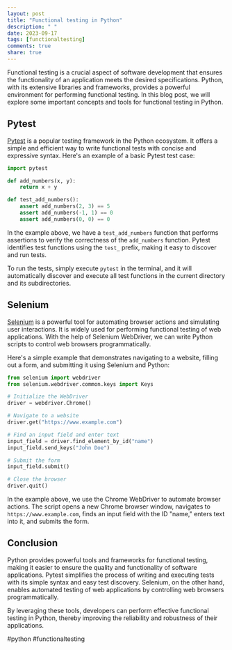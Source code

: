 ```yaml
---
layout: post
title: "Functional testing in Python"
description: " "
date: 2023-09-17
tags: [functionaltesting]
comments: true
share: true
---
```


Functional testing is a crucial aspect of software development that ensures the functionality of an application meets the desired specifications. Python, with its extensive libraries and frameworks, provides a powerful environment for performing functional testing. In this blog post, we will explore some important concepts and tools for functional testing in Python.

## Pytest

[Pytest](https://pytest.org/) is a popular testing framework in the Python ecosystem. It offers a simple and efficient way to write functional tests with concise and expressive syntax. Here's an example of a basic Pytest test case:

```python
import pytest

def add_numbers(x, y):
    return x + y

def test_add_numbers():
    assert add_numbers(2, 3) == 5
    assert add_numbers(-1, 1) == 0
    assert add_numbers(0, 0) == 0
```

In the example above, we have a `test_add_numbers` function that performs assertions to verify the correctness of the `add_numbers` function. Pytest identifies test functions using the `test_` prefix, making it easy to discover and run tests.

To run the tests, simply execute `pytest` in the terminal, and it will automatically discover and execute all test functions in the current directory and its subdirectories.

## Selenium

[Selenium](https://www.selenium.dev/) is a powerful tool for automating browser actions and simulating user interactions. It is widely used for performing functional testing of web applications. With the help of Selenium WebDriver, we can write Python scripts to control web browsers programmatically.

Here's a simple example that demonstrates navigating to a website, filling out a form, and submitting it using Selenium and Python:

```python
from selenium import webdriver
from selenium.webdriver.common.keys import Keys

# Initialize the WebDriver
driver = webdriver.Chrome()

# Navigate to a website
driver.get("https://www.example.com")

# Find an input field and enter text
input_field = driver.find_element_by_id("name")
input_field.send_keys("John Doe")

# Submit the form
input_field.submit()

# Close the browser
driver.quit()
```

In the example above, we use the Chrome WebDriver to automate browser actions. The script opens a new Chrome browser window, navigates to `https://www.example.com`, finds an input field with the ID "name," enters text into it, and submits the form.

## Conclusion

Python provides powerful tools and frameworks for functional testing, making it easier to ensure the quality and functionality of software applications. Pytest simplifies the process of writing and executing tests with its simple syntax and easy test discovery. Selenium, on the other hand, enables automated testing of web applications by controlling web browsers programmatically.

By leveraging these tools, developers can perform effective functional testing in Python, thereby improving the reliability and robustness of their applications.

#python #functionaltesting